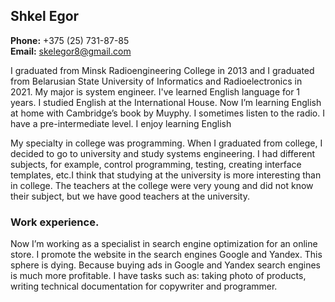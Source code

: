## Shkel Egor

**Phone:** +375 (25) 731-87-85  
**Email:** skelegor8@gmail.com

I graduated from Minsk Radioengineering College in 2013 and I graduated from Belarusian State University of Informatics and Radioelectronics in 2021. My major is system engineer. I've learned English language for 1 years. I studied English at the International House. Now I’m learning English at home with Cambridge’s book by Muyphy. I sometimes listen to the radio. I have a pre-intermediate level. I enjoy learning English

My specialty in college was programming. When I graduated from college, I decided to go to university and study systems engineering. I had different subjects, for example, control programming, testing, creating interface templates, etc.I think that studying at the university is more interesting than in college. The teachers at the college were very young and did not know their subject, but we have good teachers at the university.

### Work experience.

Now I’m working as a specialist in search engine optimization for an online store. I promote the website in the search engines Google and Yandex. This sphere is dying. Because buying ads in Google and Yandex search engines is much more profitable.
I have tasks such as: taking photo of products, writing technical documentation for copywriter and programmer.
